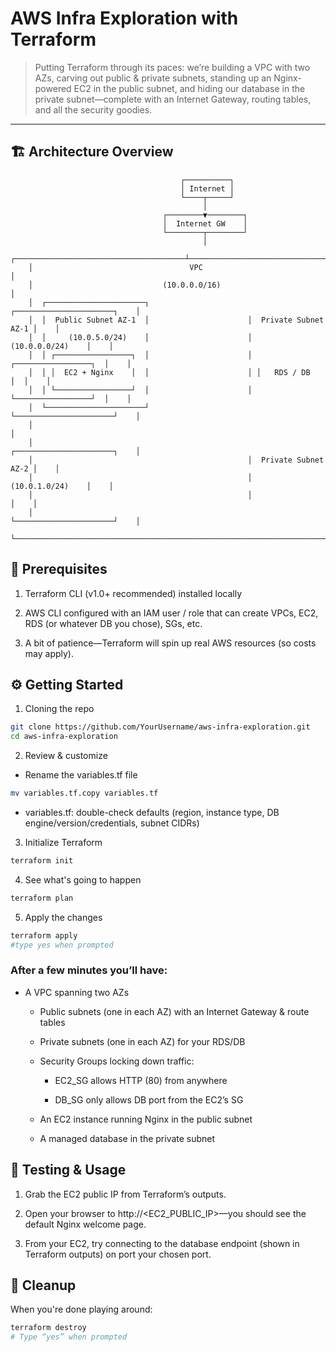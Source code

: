 # AWS Infra Exploration with Terraform

> Putting Terraform through its paces: we’re building a VPC with two AZs, carving out public & private subnets, standing up an Nginx-powered EC2 in the public subnet, and hiding our database in the private subnet—complete with an Internet Gateway, routing tables, and all the security goodies.

---

## 🏗️ Architecture Overview

```text
                                      ┌──────────┐
                                      │ Internet │
                                      └────┬─────┘
                                           │
                                  ┌────────▼────────┐
                                  │  Internet GW    │
                                  └────────┬────────┘
                                           │
    ┌──────────────────────────────────────┴─────────────────────────────────────┐
    │                                   VPC                                      │
    │                             (10.0.0.0/16)                                  │
    │  ┌──────────────────────┐                      ┌──────────────────────┐    │
    │  │  Public Subnet AZ-1  │                      │  Private Subnet AZ-1 │    │
    │  │     (10.0.5.0/24)    │                      │     (10.0.0.0/24)    │    │
    │  │ ┌─────────────────┐  │                      │ ┌─────────────────┐  │    │
    │  │ │  EC2 + Nginx    │  │                      │ │   RDS / DB      │  │    │
    │  │ └─────────────────┘  │                      │ └─────────────────┘  │    │
    │  └──────────────────────┘                      └──────────────────────┘    │
    │                                                                            │
    │                                                ┌──────────────────────┐    │
    │                                                │  Private Subnet AZ-2 │    │
    │                                                │     (10.0.1.0/24)    │    │
    │                                                │                      │    │
    │                                                └──────────────────────┘    │
    └────────────────────────────────────────────────────────────────────────────┘
```

## 🔌 Prerequisites

1. Terraform CLI (v1.0+ recommended) installed locally

2. AWS CLI configured with an IAM user / role that can create VPCs, EC2, RDS (or whatever DB you chose), SGs, etc.

3. A bit of patience—Terraform will spin up real AWS resources (so costs may apply).

## ⚙️ Getting Started

1. Cloning the repo

```bash
git clone https://github.com/YourUsername/aws-infra-exploration.git
cd aws-infra-exploration
```

2. Review & customize

- Rename the variables.tf file

```bash
mv variables.tf.copy variables.tf
```

- variables.tf: double-check defaults (region, instance type, DB engine/version/credentials, subnet CIDRs)

3. Initialize Terraform

```bash
terraform init
```

4. See what's going to happen

```bash
terraform plan
```

5. Apply the changes

```bash
terraform apply
#type yes when prompted
```

### After a few minutes you’ll have:

- A VPC spanning two AZs

  - Public subnets (one in each AZ) with an Internet Gateway & route tables

  - Private subnets (one in each AZ) for your RDS/DB

  - Security Groups locking down traffic:

    - EC2_SG allows HTTP (80) from anywhere

    - DB_SG only allows DB port from the EC2’s SG

  - An EC2 instance running Nginx in the public subnet

  - A managed database in the private subnet

## 🚀 Testing & Usage

1. Grab the EC2 public IP from Terraform’s outputs.

2. Open your browser to http://<EC2_PUBLIC_IP>—you should see the default Nginx welcome page.

3. From your EC2, try connecting to the database endpoint (shown in Terraform outputs) on port your chosen port.

## 🧹 Cleanup

When you're done playing around:

```bash
terraform destroy
# Type “yes” when prompted
```

